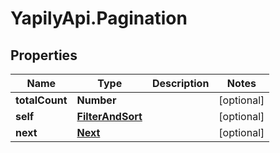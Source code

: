 # YapilyApi.Pagination

## Properties

Name | Type | Description | Notes
------------ | ------------- | ------------- | -------------
**totalCount** | **Number** |  | [optional] 
**self** | [**FilterAndSort**](FilterAndSort.md) |  | [optional] 
**next** | [**Next**](Next.md) |  | [optional] 


